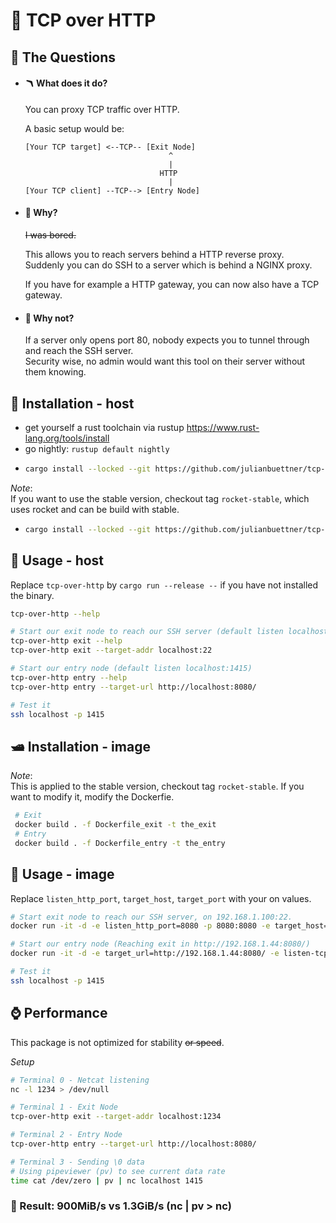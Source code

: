 # 📡 TCP over HTTP

## 🥦 The Questions

- #### 🪃 What does it do?

  You can proxy TCP traffic over HTTP.

  A basic setup would be:

  ```
  [Your TCP target] <--TCP-- [Exit Node]
                                  ^
                                  |
                                HTTP
                                  |
  [Your TCP client] --TCP--> [Entry Node]
  ```

- #### 🍩 Why?

  ~~I was bored.~~

  This allows you to reach servers behind a HTTP reverse proxy.  
  Suddenly you can do SSH to a server which is behind a NGINX proxy.

  If you have for example a HTTP gateway, you can now also have
  a TCP gateway.

- #### 🍾 Why not?

  If a server only opens port 80, nobody expects you
  to tunnel through and reach the SSH server.  
  Security wise, no admin would want this tool on their
  server without them knowing.

## 🌲 Installation - host

- get yourself a rust toolchain via rustup https://www.rust-lang.org/tools/install
- go nightly: `rustup default nightly`
- ```bash
  cargo install --locked --git https://github.com/julianbuettner/tcp-over-http
  ```

_Note_:  
If you want to use the stable version, checkout tag `rocket-stable`,
which uses rocket and can be build with stable.

- ```bash
  cargo install --locked --git https://github.com/julianbuettner/tcp-over-http --tag rocket-stable
  ```

## 🎺 Usage - host

Replace `tcp-over-http` by `cargo run --release --`
if you have not installed the binary.

```bash
tcp-over-http --help

# Start our exit node to reach our SSH server (default listen localhost:8080)
tcp-over-http exit --help
tcp-over-http exit --target-addr localhost:22

# Start our entry node (default listen localhost:1415)
tcp-over-http entry --help
tcp-over-http entry --target-url http://localhost:8080/

# Test it
ssh localhost -p 1415
```

## 🛥️ Installation - image
_Note_:  
This is applied to the stable version, checkout tag `rocket-stable`.
If you want to modify it, modify the Dockerfie.

 ```bash
  # Exit
  docker build . -f Dockerfile_exit -t the_exit
  # Entry
  docker build . -f Dockerfile_entry -t the_entry
  ```

## 🐋 Usage - image

Replace `listen_http_port`, `target_host`, `target_port` with your on values.
```bash
# Start exit node to reach our SSH server, on 192.168.1.100:22.
docker run -it -d -e listen_http_port=8080 -p 8080:8080 -e target_host=192.168.1.100 -e target_port=22 the_exit

# Start our entry node (Reaching exit in http://192.168.1.44:8080/)
docker run -it -d -e target_url=http://192.168.1.44:8080/ -e listen-tcp-port=1415 -p 1415:1415 the_entry

# Test it
ssh localhost -p 1415
```


## ⌚️ Performance

This package is not optimized for stability ~~or speed~~.

_Setup_

```bash
# Terminal 0 - Netcat listening
nc -l 1234 > /dev/null

# Terminal 1 - Exit Node
tcp-over-http exit --target-addr localhost:1234

# Terminal 2 - Entry Node
tcp-over-http entry --target-url http://localhost:8080/

# Terminal 3 - Sending \0 data
# Using pipeviewer (pv) to see current data rate
time cat /dev/zero | pv | nc localhost 1415
```

### 🏅 Result: 900MiB/s vs 1.3GiB/s (nc | pv > nc)
